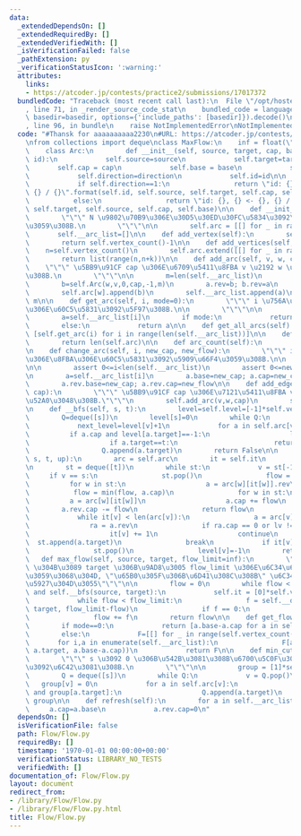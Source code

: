 ```yaml
---
data:
  _extendedDependsOn: []
  _extendedRequiredBy: []
  _extendedVerifiedWith: []
  _isVerificationFailed: false
  _pathExtension: py
  _verificationStatusIcon: ':warning:'
  attributes:
    links:
    - https://atcoder.jp/contests/practice2/submissions/17017372
  bundledCode: "Traceback (most recent call last):\n  File \"/opt/hostedtoolcache/Python/3.10.7/x64/lib/python3.10/site-packages/onlinejudge_verify/documentation/build.py\"\
    , line 71, in _render_source_code_stat\n    bundled_code = language.bundle(stat.path,\
    \ basedir=basedir, options={'include_paths': [basedir]}).decode()\n  File \"/opt/hostedtoolcache/Python/3.10.7/x64/lib/python3.10/site-packages/onlinejudge_verify/languages/python.py\"\
    , line 96, in bundle\n    raise NotImplementedError\nNotImplementedError\n"
  code: "#Thansk for aaaaaaaaaa2230\n#URL: https://atcoder.jp/contests/practice2/submissions/17017372\n\
    \nfrom collections import deque\nclass MaxFlow:\n    inf = float(\"inf\")\n\n\
    \    class Arc:\n        def __init__(self, source, target, cap, base, direction,\
    \ id):\n            self.source=source\n            self.target=target\n     \
    \       self.cap = cap\n            self.base = base\n            self.rev = None\n\
    \            self.direction=direction\n            self.id=id\n\n        def __repr__(self):\n\
    \            if self.direction==1:\n                return \"id: {}, {} -> {},\
    \ {} / {}\".format(self.id, self.source, self.target, self.cap, self.base)\n \
    \           else:\n                return \"id: {}, {} <- {}, {} / {}\".format(self.id,\
    \ self.target, self.source, self.cap, self.base)\n\n    def __init__(self, N=0):\n\
    \        \"\"\" N \u9802\u70B9\u306E\u30D5\u30ED\u30FC\u5834\u3092\u751F\u6210\
    \u3059\u308B.\n        \"\"\"\n\n        self.arc = [[] for _ in range(N)]\n \
    \       self.__arc_list=[]\n\n    def add_vertex(self):\n        self.arc.append([])\n\
    \        return self.vertex_count()-1\n\n    def add_vertices(self, k):\n    \
    \    n=self.vertex_count()\n        self.arc.extend([[] for _ in range(k)])\n\
    \        return list(range(n,n+k))\n\n    def add_arc(self, v, w, cap):\n    \
    \    \"\"\" \u5BB9\u91CF cap \u306E\u6709\u5411\u8FBA v \u2192 w \u3092\u52A0\u3048\
    \u308B.\n        \"\"\"\n\n        m=len(self.__arc_list)\n        a=self.Arc(v,w,cap,cap,1,m)\n\
    \        b=self.Arc(w,v,0,cap,-1,m)\n        a.rev=b; b.rev=a\n        self.arc[v].append(a)\n\
    \        self.arc[w].append(b)\n        self.__arc_list.append(a)\n        return\
    \ m\n\n    def get_arc(self, i, mode=0):\n        \"\"\" i \u756A\u76EE\u306E\u8FBA\
    \u306E\u60C5\u5831\u3092\u5F97\u308B.\n\n        \"\"\"\n\n        assert 0<=i<len(self.__arc_list)\n\
    \        a=self.__arc_list[i]\n        if mode:\n            return a,a.rev\n\
    \        else:\n            return a\n\n    def get_all_arcs(self):\n        return\
    \ [self.get_arc(i) for i in range(len(self.__arc_list))]\n\n    def vertex_count(self):\n\
    \        return len(self.arc)\n\n    def arc_count(self):\n        return len(self.__arc_list)\n\
    \n    def change_arc(self, i, new_cap, new_flow):\n        \"\"\" i \u756A\u76EE\
    \u306E\u8FBA\u306E\u60C5\u5831\u3092\u5909\u66F4\u3059\u308B.\n\n        \"\"\"\
    \n\n        assert 0<=i<len(self.__arc_list)\n        assert 0<=new_flow<=new_cap\n\
    \n        a=self.__arc_list[i]\n        a.base=new_cap; a.cap=new_cap-new_flow\n\
    \        a.rev.base=new_cap; a.rev.cap=new_flow\n\n    def add_edge(self, v, w,\
    \ cap):\n        \"\"\" \u5BB9\u91CF cap \u306E\u7121\u5411\u8FBA v \u2192 w \u3092\
    \u52A0\u3048\u308B.\"\"\"\n        self.add_arc(v,w,cap)\n        self.add_arc(w,v,cap)\n\
    \n    def __bfs(self, s, t):\n        level=self.level=[-1]*self.vertex_count()\n\
    \        Q=deque([s])\n        level[s]=0\n        while Q:\n            v=Q.popleft()\n\
    \            next_level=level[v]+1\n            for a in self.arc[v]:\n      \
    \          if a.cap and level[a.target]==-1:\n                    level[a.target]=next_level\n\
    \                    if a.target==t:\n                        return True\n  \
    \                  Q.append(a.target)\n        return False\n\n    def __dfs(self,\
    \ s, t, up):\n        arc = self.arc\n        it = self.it\n        level = self.level\n\
    \n        st = deque([t])\n        while st:\n            v = st[-1]\n       \
    \     if v == s:\n                st.pop()\n                flow = up\n      \
    \          for w in st:\n                    a = arc[w][it[w]].rev\n         \
    \           flow = min(flow, a.cap)\n                for w in st:\n          \
    \          a = arc[w][it[w]]\n                    a.cap += flow\n            \
    \        a.rev.cap -= flow\n                return flow\n            lv = level[v]-1\n\
    \            while it[v] < len(arc[v]):\n                a = arc[v][it[v]]\n \
    \               ra = a.rev\n                if ra.cap == 0 or lv != level[a.target]:\n\
    \                    it[v] += 1\n                    continue\n              \
    \  st.append(a.target)\n                break\n            if it[v] == len(arc[v]):\n\
    \                st.pop()\n                level[v]=-1\n        return 0\n\n \
    \   def max_flow(self, source, target, flow_limit=inf):\n        \"\"\" source\
    \ \u304B\u3089 target \u306B\u9AD8\u3005 flow_limit \u306E\u6C34\u6D41\u3092\u6D41\
    \u3059\u3068\u304D, \"\u65B0\u305F\u306B\u6D41\u308C\u308B\" \u6C34\u6D41\u306E\
    \u5927\u304D\u3055\"\"\"\n\n        flow = 0\n        while flow < flow_limit\
    \ and self.__bfs(source, target):\n            self.it = [0]*self.vertex_count()\n\
    \            while flow < flow_limit:\n                f = self.__dfs(source,\
    \ target, flow_limit-flow)\n                if f == 0:\n                    break\n\
    \                flow += f\n        return flow\n\n    def get_flow(self, mode=0):\n\
    \        if mode==0:\n            return [a.base-a.cap for a in self.__arc_list]\n\
    \        else:\n            F=[[] for _ in range(self.vertex_count())]\n     \
    \       for i,a in enumerate(self.__arc_list):\n                F[a.source].append((i,\
    \ a.target, a.base-a.cap))\n            return F\n\n    def min_cut(self,s):\n\
    \        \"\"\" s \u3092 0 \u306B\u542B\u3081\u308B\u6700\u5C0F\u30AB\u30C3\u30C8\
    \u3092\u6C42\u3081\u308B.\n        \"\"\"\n\n        group = [1]*self.vertex_count()\n\
    \        Q = deque([s])\n        while Q:\n            v = Q.pop()\n         \
    \   group[v] = 0\n            for a in self.arc[v]:\n                if a.cap\
    \ and group[a.target]:\n                    Q.append(a.target)\n        return\
    \ group\n\n    def refresh(self):\n        for a in self.__arc_list:\n       \
    \     a.cap=a.base\n            a.rev.cap=0\n"
  dependsOn: []
  isVerificationFile: false
  path: Flow/Flow.py
  requiredBy: []
  timestamp: '1970-01-01 00:00:00+00:00'
  verificationStatus: LIBRARY_NO_TESTS
  verifiedWith: []
documentation_of: Flow/Flow.py
layout: document
redirect_from:
- /library/Flow/Flow.py
- /library/Flow/Flow.py.html
title: Flow/Flow.py
---
```

